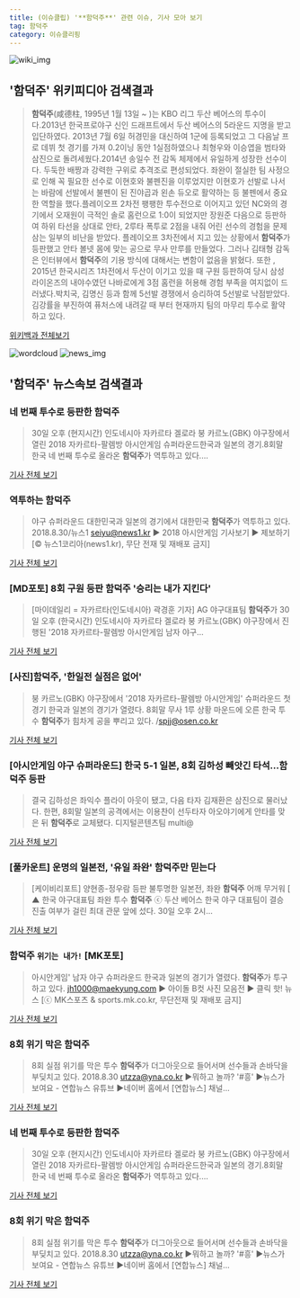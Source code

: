 ```yaml
---
title: (이슈클립) '**함덕주**' 관련 이슈, 기사 모아 보기
tag: 함덕주
category: 이슈클리핑
---
```

![wiki_img](https://user-images.githubusercontent.com/42597476/44503234-41136a80-a6d0-11e8-9071-6fc6418eafe4.png)
## **'**함덕주**'** 위키피디아 검색결과
>**함덕주**(咸德柱, 1995년 1월 13일 ~ )는 KBO 리그 두산 베어스의 투수이다.2013년 한국프로야구 신인 드래프트에서 두산 베어스의 5라운드 지명을 받고 입단하였다. 2013년 7월 6일 허경민을 대신하여 1군에 등록되었고 그 다음날 프로 데뷔 첫 경기를 가져 0.2이닝 동안 1실점하였으나 최형우와 이승엽을 범타와 삼진으로 돌려세웠다.2014년 송일수 전 감독 체제에서 유일하게 성장한 선수이다. 두둑한 배짱과 강력한 구위로 추격조로 편성되었다. 좌완이 절실한 팀 사정으로 인해 꼭 필요한 선수로 이현호와 불펜진을 이루었지만 이현호가 선발로 나서는 바람에 선발에서 불펜이 된 진야곱과 왼손 듀오로 활약하는 등 불펜에서 중요한 역할을 했다.플레이오프 2차전 팽팽한 투수전으로 이어지고 있던 NC와의 경기에서 오재원이 극적인 솔로 홈런으로 1:0이 되었지만 장원준 다음으로 등판하여 하위 타선을 상대로 안타, 2루타 폭투로 2점을 내줘 어린 선수의 경험을 문제삼는 일부의 비난을 받았다. 플레이오프 3차전에서 지고 있는 상황에서 **함덕주**가 등판했고 안타 볼넷 몸에 맞는 공으로 무사 만루를 만들었다. 그러나 김태형 감독은 인터뷰에서 **함덕주**의 기용 방식에 대해서는 변함이 없음을 밝혔다. 또한 , 2015년 한국시리즈 1차전에서 두산이 이기고 있을 때 구원 등판하여 당시 삼성 라이온즈의 내야수였던 나바로에게 3점 홈런을 허용해 경험 부족을 여지없이 드러냈다.박치국, 김명신 등과 함께 5선발 경쟁에서 승리하여 5선발로 낙점받았다.김강률을 부진하여 퓨처스에 내려갈 때 부터 현재까지 팀의 마무리 투수로 활약하고 있다.

<a href="https://ko.wikipedia.org/wiki/함덕주" target="_blank">위키백과 전체보기</a>

![wordcloud](https://s3.ap-northeast-2.amazonaws.com/lyrics101-wordcloud/2018-08-30-1535617569.png)
![news_img](https://user-images.githubusercontent.com/42597476/44507050-1206f400-a6e4-11e8-8d98-7ffbfebb353f.png)
## **'**함덕주**'** 뉴스속보 검색결과
### 네 번째 투수로 등판한 **함덕주**

>30일 오후 (현지시간) 인도네시아 자카르타 겔로라 붕 카르노(GBK) 야구장에서 열린 2018 자카르타-팔렘방 아시안게임 슈퍼라운드한국과 일본의 경기.8회말 한국 네 번째 투수로 올라온 **함덕주**가 역투하고 있다....

<a href="http://app.yonhapnews.co.kr/YNA/Basic/SNS/r.aspx?c=PYH20180830217600013&did=1196m" target="_blank">기사 전체 보기</a>

### 역투하는 **함덕주**

>야구 슈퍼라운드 대한민국과 일본의 경기에서 대한민국 **함덕주**가 역투하고 있다. 2018.8.30/뉴스1 seiyu@news1.kr ▶ 2018 아시안게임 기사보기 ▶ 제보하기 [© 뉴스1코리아(news1.kr), 무단 전재 및 재배포 금지]

<a href="http://news1.kr/photos/view/?3278054" target="_blank">기사 전체 보기</a>

### [MD포토] 8회 구원 등판 **함덕주** '승리는 내가 지킨다'

>[마이데일리 = 자카르타(인도네시아) 곽경훈 기자] AG 야구대표팀 **함덕주**가 30일 오후 (한국시간) 인도네시아 자카르타 겔로라 붕 카르노(GBK) 야구장에서 진행된 '2018 자카르타-팔렘방 아시안게임 남자 야구...

<a href="http://www.mydaily.co.kr/new_yk/html/read.php?newsid=201808301701672903&ext=na" target="_blank">기사 전체 보기</a>

### [사진]**함덕주**, '한일전 실점은 없어'

>붕 카르노(GBK) 야구장에서 '2018 자카르타-팔렘방 아시안게임' 슈퍼라운드 첫 경기 한국과 일본의 경기가 열렸다. 8회말 무사 1루 상황 마운드에 오른 한국 투수 **함덕주**가 힘차게 공을 뿌리고 있다. /spjj@osen.co.kr

<a href="http://www.osen.co.kr/article/G1110978510" target="_blank">기사 전체 보기</a>

### [아시안게임 야구 슈퍼라운드] 한국 5-1 일본, 8회 김하성 빼앗긴 타석…**함덕주** 등판

>결국 김하성은 좌익수 플라이 아웃이 됐고, 다음 타자 김재환은 삼진으로 물러났다. 한편, 8회말 일본의 공격에서는 이용찬이 선두타자 아오야기에게 안타를 맞은 뒤 **함덕주**로 교체됐다.   디지털콘텐츠팀 multi@

<a href="http://news20.busan.com/controller/newsController.jsp?newsId=20180830000206" target="_blank">기사 전체 보기</a>

### [풀카운트] 운명의 일본전, '유일 좌완' **함덕주**만 믿는다

>[케이비리포트] 양현종-정우람 등판 불투명한 일본전, 좌완 **함덕주** 어깨 무거워 [ ▲  한국 야구대표팀 좌완 투수 **함덕주** ⓒ 두산 베어스 한국 야구 대표팀이 결승 진출 여부가 걸린 최대 관문 앞에 섰다. 30일 오후 2시...

<a href="http://www.ohmynews.com/NWS_Web/View/at_pg.aspx?CNTN_CD=A0002467687&CMPT_CD=P0010&utm_source=naver&utm_medium=newsearch&utm_campaign=naver_news" target="_blank">기사 전체 보기</a>

### **함덕주** `위기는 내가!` [MK포토]

>아시안게임' 남자 야구 슈퍼라운드 한국과 일본의 경기가 열렸다. **함덕주**가 투구하고 있다. jh1000@maekyung.com ▶ 아이돌 B컷 사진 모음전 ▶ 클릭 핫! 뉴스 [ⓒ MK스포츠 & sports.mk.co.kr, 무단전재 및 재배포 금지]

<a href="http://sports.mk.co.kr/view.php?year=2018&no=547119" target="_blank">기사 전체 보기</a>

### 8회 위기 막은 **함덕주**

>8회 실점 위기를 막은 투수 **함덕주**가 더그아웃으로 들어서며 선수들과 손바닥을 부딪치고 있다. 2018.8.30 utzza@yna.co.kr ▶뭐하고 놀까? '#흥' ▶뉴스가 보여요 - 연합뉴스 유튜브 ▶네이버 홈에서 [연합뉴스] 채널...

<a href="http://app.yonhapnews.co.kr/YNA/Basic/SNS/r.aspx?c=PYH20180830221300013&did=1196m" target="_blank">기사 전체 보기</a>

### 네 번째 투수로 등판한 **함덕주**

>30일 오후 (현지시간) 인도네시아 자카르타 겔로라 붕 카르노(GBK) 야구장에서 열린 2018 자카르타-팔렘방 아시안게임 슈퍼라운드한국과 일본의 경기.8회말 한국 네 번째 투수로 올라온 **함덕주**가 역투하고 있다....

<a href="http://app.yonhapnews.co.kr/YNA/Basic/SNS/r.aspx?c=PYH20180830217800013&did=1196m" target="_blank">기사 전체 보기</a>

### 8회 위기 막은 **함덕주**

>8회 실점 위기를 막은 투수 **함덕주**가 더그아웃으로 들어서며 선수들과 손바닥을 부딪치고 있다. 2018.8.30 utzza@yna.co.kr ▶뭐하고 놀까? '#흥' ▶뉴스가 보여요 - 연합뉴스 유튜브 ▶네이버 홈에서 [연합뉴스] 채널...

<a href="http://app.yonhapnews.co.kr/YNA/Basic/SNS/r.aspx?c=PYH20180830221200013&did=1196m" target="_blank">기사 전체 보기</a>


